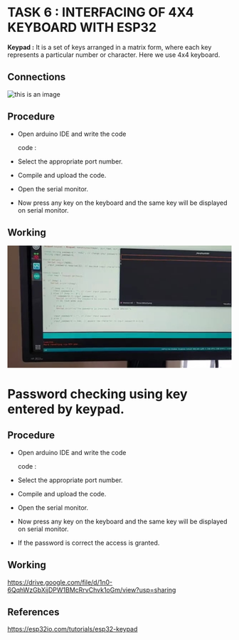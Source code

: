 # TASK 6 : INTERFACING OF 4X4 KEYBOARD WITH ESP32

**Keypad :** It is a set of keys arranged in a matrix form, where each key represents a particular number or character. Here we use 4x4 keyboard.

## Connections 
![this is an image]()

## Procedure 
* Open arduino IDE and write the code

  code :

*  Select the appropriate port number.
*  Compile and upload the code.
*  Open the serial monitor.
*  Now press any key on the keyboard and the same key will be displayed on serial monitor.

## Working
![](https://github.com/bhooshan11/INTERFACING-OF-4X4-KEYBOARD-WITH-ESP32/blob/main/key%20pressing.jpg)

# Password checking using key entered by keypad.

## Procedure 
* Open arduino IDE and write the code

  code :

*  Select the appropriate port number.
*  Compile and upload the code.
*  Open the serial monitor.
*  Now press any key on the keyboard and the same key will be displayed on serial monitor.
*  If the password is correct the access is granted.

## Working

https://drive.google.com/file/d/1n0-6QqhWzGbXijDPW1BMcRrvChvk1oGm/view?usp=sharing

## References

https://esp32io.com/tutorials/esp32-keypad 
